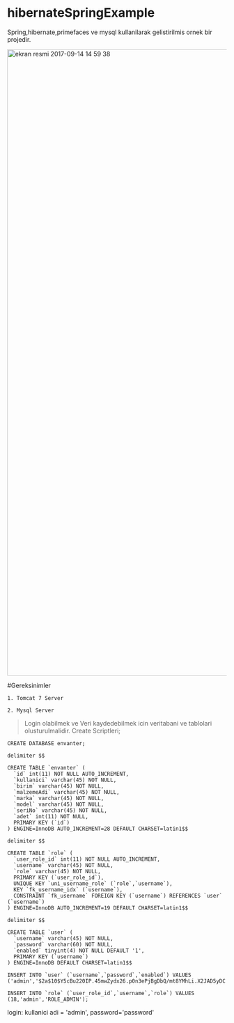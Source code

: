 # hibernateSpringExample
Spring,hibernate,primefaces ve mysql kullanilarak gelistirilmis ornek bir projedir.

<img width="1439" alt="ekran resmi 2017-09-14 14 59 38" src="https://user-images.githubusercontent.com/28479025/30431926-c75a46b6-9968-11e7-87a7-a6043ec2817b.png">


#Gereksinimler

    1. Tomcat 7 Server
    
    2. Mysql Server
    
>Login olabilmek ve Veri kaydedebilmek icin veritabani ve tablolari olusturulmalidir. Create Scriptleri;

```
CREATE DATABASE envanter;

delimiter $$

CREATE TABLE `envanter` (
  `id` int(11) NOT NULL AUTO_INCREMENT,
  `kullanici` varchar(45) NOT NULL,
  `birim` varchar(45) NOT NULL,
  `malzemeAdi` varchar(45) NOT NULL,
  `marka` varchar(45) NOT NULL,
  `model` varchar(45) NOT NULL,
  `seriNo` varchar(45) NOT NULL,
  `adet` int(11) NOT NULL,
  PRIMARY KEY (`id`)
) ENGINE=InnoDB AUTO_INCREMENT=28 DEFAULT CHARSET=latin1$$

delimiter $$

CREATE TABLE `role` (
  `user_role_id` int(11) NOT NULL AUTO_INCREMENT,
  `username` varchar(45) NOT NULL,
  `role` varchar(45) NOT NULL,
  PRIMARY KEY (`user_role_id`),
  UNIQUE KEY `uni_username_role` (`role`,`username`),
  KEY `fk_username_idx` (`username`),
  CONSTRAINT `fk_username` FOREIGN KEY (`username`) REFERENCES `user` (`username`)
) ENGINE=InnoDB AUTO_INCREMENT=19 DEFAULT CHARSET=latin1$$

delimiter $$

CREATE TABLE `user` (
  `username` varchar(45) NOT NULL,
  `password` varchar(60) NOT NULL,
  `enabled` tinyint(4) NOT NULL DEFAULT '1',
  PRIMARY KEY (`username`)
) ENGINE=InnoDB DEFAULT CHARSET=latin1$$

INSERT INTO `user` (`username`,`password`,`enabled`) VALUES ('admin','$2a$10$Y5cBu220IP.45mwZydx26.p0n3ePjBgDbQ/mt8YMhLi.X2JAD5yDC',1);

INSERT INTO `role` (`user_role_id`,`username`,`role`) VALUES (18,'admin','ROLE_ADMIN');
```

login: kullanici adi = 'admin', password='password'



    
